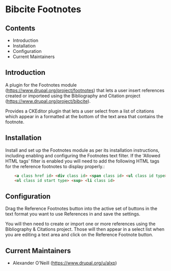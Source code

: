 Bibcite Footnotes
=================

Contents
--------

 * Introduction
 * Installation
 * Configuration
 * Current Maintainers

Introduction
------------

A plugin for the Footnotes module (https://www.drupal.org/project/footnotes) 
that lets a user insert references created or importeed using the Bibliography 
and Citation project (https://www.drupal.org/project/bibcite).

Provides a CKEditor plugin that lets a user select from a list of citations which
appear in a formatted at the bottom of the text area that contains the footnote.

Installation
------------

Install and set up the Footnotes module as per its installation instructions, including
enabling and configuring the Footnotes text filter. If the 'Allowed HTML tags' filter is enabled
you will need to add the following HTML tags for the reference footnotes to display properly.:

```html
    <a class href id> <div class id> <span class id> <ul class id type> 
	<ol class id start type> <sup> <li class id>
```

Configuration
-------------

Drag the Reference Footnotes button into the active set of buttons in the text format
you want to use References in and save the settings.

You will then need to create or import one or more references using the Bibliography &
Citations project. Those will then appear in a select list when you are editing a text area
and click on the Reference Footnote button.

Current Maintainers
-------------------

 * Alexander O'Neill (https://www.drupal.org/u/alxp)
